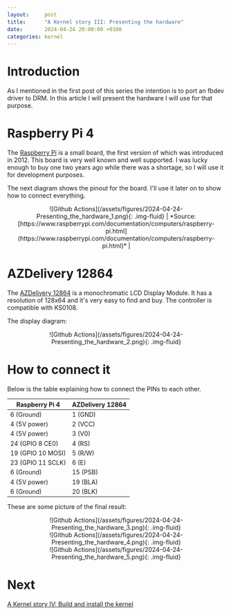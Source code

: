 ```yaml
---
layout:     post
title:      "A Kernel story III: Presenting the hardware"
date:       2024-04-24 20:00:00 +0100
categories: kernel
---
```


# Introduction

As I mentioned in the first post of this series the intention is to port an fbdev driver to DRM. In this article I will present the hardware I will use for that purpose.

# Raspberry Pi 4

The [Raspberry Pi](https://en.wikipedia.org/wiki/Raspberry_Pi) is a small board, the first version of which was introduced in 2012. This board is very well known and well supported. I was lucky enough to buy one two years ago while there was a shortage, so I will use it for development purposes.

The next diagram shows the pinout for the board. I'll use it later on to show how to connect everything.

<div style="text-align: center;" markdown="1">
![Github Actions](/assets/figures/2024-04-24-Presenting_the_hardware_1.png){: .img-fluid}
| *Source: [https://www.raspberrypi.com/documentation/computers/raspberry-pi.html](https://www.raspberrypi.com/documentation/computers/raspberry-pi.html)* |
</div>

# AZDelivery 12864

The [AZDelivery 12864](https://www.az-delivery.de/en/products/128x64-lcd-blaues-display) is a monochromatic LCD Display Module. It has a resolution of 128x64 and it's very easy to find and buy. The controller is compatible with KS0108.

The display diagram:

<div style="text-align: center;" markdown="1">
![Github Actions](/assets/figures/2024-04-24-Presenting_the_hardware_2.png){: .img-fluid}
</div>

# How to connect it

Below is the table explaining how to connect the PINs to each other.

| Raspberry Pi 4    | AZDelivery 12864 |
| ----------------- | ---------------- |
| 6 (Ground)        | 1 (GND)          |
| 4 (5V power)      | 2 (VCC)          |
| 4 (5V power)      | 3 (V0)           |
| 24 (GPIO 8 CE0)   | 4 (RS)           |
| 19 (GPIO 10 MOSI) | 5 (R/W)          |
| 23 (GPIO 11 SCLK) | 6 (E)            |
| 6 (Ground)        | 15 (PSB)         |
| 4 (5V power)      | 19 (BLA)         |
| 6 (Ground)        | 20 (BLK)         |

These are some picture of the final result:

<div style="text-align: center;" markdown="1">
![Github Actions](/assets/figures/2024-04-24-Presenting_the_hardware_3.png){: .img-fluid}
</div>

<div style="text-align: center;" markdown="1">
![Github Actions](/assets/figures/2024-04-24-Presenting_the_hardware_4.png){: .img-fluid}
</div>

<div style="text-align: center;" markdown="1">
![Github Actions](/assets/figures/2024-04-24-Presenting_the_hardware_5.png){: .img-fluid}
</div>

# Next

[A Kernel story IV: Build and install the kernel](/kernel/2024/05/14/a-kernel-story4)
